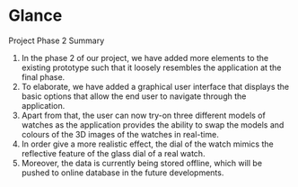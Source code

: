 # Glance
Project Phase 2 Summary
1. In the phase 2 of our project, we have added more elements to the existing prototype such that it loosely resembles the application at the final phase.
2. To elaborate, we have added a graphical user interface that displays the basic options that allow the end user to navigate through the application. 
3. Apart from that, the user can now try-on three different models of watches as the application provides the ability to swap the models and colours of the 3D images of the watches in real-time. 
4. In order give a more realistic effect, the dial of the watch mimics the reflective feature of the glass dial of a real watch. 
5. Moreover, the data is currently being stored offline, which will be pushed to online database in the future developments.
 
